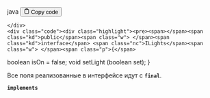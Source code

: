 <div class="code-element">
    <div class="lang-line">
        <text>java</text>
        <button class="copy-button"
        onclick="copyCode(this)">
    <svg stroke="currentColor"
         fill="none"
         stroke-width="2"
         viewBox="0 0 24 24"
         stroke-linecap="round"
         stroke-linejoin="round"
         class="h-4 w-4"
         height="1em"
         width="1em"
         xmlns="http://www.w3.org/2000/svg">
        <path d="M16 4h2a2 2 0 0 1 2 2v14a2 2 0 0 1-2 2H6a2 2 0 0 1-2-2V6a2 2 0 0 1 2-2h2"></path>
        <rect x="8" y="2" width="8" height="4" rx="1" ry="1"></rect>
    </svg>
    <text>Copy code</text>
</button>

    </div>
    <div class="code"><div class="highlight"><pre><span></span><span class="kd">public</span><span class="w"> </span><span class="kd">interface</span> <span class="nc">ILights</span><span class="w"> </span><span class="p">{</span>
<span class="w">    </span><span class="kt">boolean</span><span class="w"> </span><span class="n">isOn</span><span class="w"> </span><span class="o">=</span><span class="w"> </span><span class="kc">false</span><span class="p">;</span>
<span class="w">    </span><span class="kt">void</span><span class="w"> </span><span class="nf">setLight</span><span class="w"> </span><span class="p">(</span><span class="kt">boolean</span><span class="w"> </span><span class="n">set</span><span class="p">);</span>
<span class="p">}</span>
</pre></div></div>
</div>

<p>Все поля реализованные в интерфейсе идут с <strong><code>final</code></strong>.</p>
<p><strong><code>implements</code></strong></p>